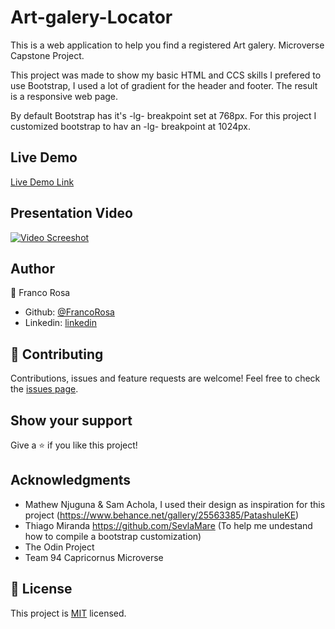 # Art-galery-Locator
This is a web application to help you find a registered Art galery. Microverse Capstone Project.

This project was made to show my basic HTML and CCS skills I prefered to use Bootstrap, I used a lot of gradient for the header and footer. The result is a responsive web page.

By default Bootstrap has it's -lg- breakpoint set at 768px.
For this project I customized bootstrap to hav an -lg- breakpoint at 1024px. 

## Live Demo
[Live Demo Link](https://gallerylocator.netlify.com)

## Presentation Video
[![Video Screeshot](https://user-images.githubusercontent.com/5665734/77563464-509bfc00-6e8f-11ea-8edc-7768acb1669c.png)](https://www.loom.com/share/e77dfeefef614428b6f2b9c6fa74677a)

## Author
👤 Franco Rosa
- Github: [@FrancoRosa](https://github.com/FrancoRosa)
- Linkedin: [linkedin](https://www.linkedin.com/in/franco-rosa-79972119b)

## 🤝 Contributing
Contributions, issues and feature requests are welcome!
Feel free to check the [issues page](issues/).

## Show your support
Give a ⭐️ if you like this project!

## Acknowledgments
- Mathew Njuguna & Sam Achola, I used their design as inspiration for this project (https://www.behance.net/gallery/25563385/PatashuleKE)
- Thiago Miranda https://github.com/SevlaMare (To help me undestand how to compile a bootstrap customization)
- The Odin Project
- Team 94 Capricornus Microverse

## 📝 License
This project is [MIT](lic.url) licensed.
